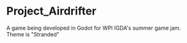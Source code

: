 # Project_Airdrifter
A game being developed in Godot for WPI IGDA's summer game jam. Theme is "Stranded"
